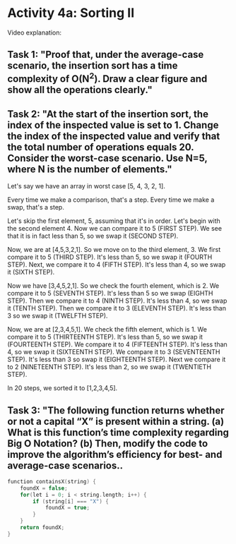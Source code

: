 
# Activity 4a: Sorting II

Video explanation: 

## Task 1: "Proof that, under the average-case scenario, the insertion sort has a time complexity of O(N<sup>2</sup>). Draw a clear figure and show all the operations clearly."


## Task 2: "At the start of the insertion sort, the index of the inspected value is set to 1. Change the index of the inspected value and verify that the total number of operations equals 20. Consider the worst-case scenario. Use N=5, where N is the number of elements."

Let's say we have an array in worst case [5, 4, 3, 2, 1]. 

Every time we make a comparison, that's a step. Every time we make a swap, that's a step.

Let's skip the first element, 5, assuming that it's in order. Let's begin with the second element 4. Now we can compare it to 5 (FIRST STEP). We see that it is in fact less than 5, so we swap it (SECOND STEP).

Now, we are at [4,5,3,2,1]. So we move on to the third element, 3. We first compare it to 5 (THIRD STEP). It's less than 5, so we swap it (FOURTH STEP). Next, we compare it to 4 (FIFTH STEP). It's less than 4, so we swap it (SIXTH STEP).

Now we have [3,4,5,2,1]. So we check the fourth element, which is 2. We compare it to 5 (SEVENTH STEP). It's less than 5 so we swap (EIGHTH STEP). Then we compare it to 4 (NINTH STEP). It's less than 4, so we swap it (TENTH STEP). Then we compare it to 3 (ELEVENTH STEP). It's less than 3 so we swap it (TWELFTH STEP). 

Now, we are at [2,3,4,5,1]. We check the fifth element, which is 1. We compare it to 5 (THIRTEENTH STEP). It's less than 5, so we swap it (FOURTEENTH STEP). We compare it to 4 (FIFTEENTH STEP). It's less than 4, so we swap it (SIXTEENTH STEP). We compare it to 3 (SEVENTEENTH STEP). It's less than 3 so swap it (EIGHTEENTH STEP). Next we compare it to 2 (NINETEENTH STEP). It's less than 2, so we swap it (TWENTIETH STEP).

In 20 steps, we sorted it to [1,2,3,4,5]. 


## Task 3: "The following function returns whether or not a capital “X” is present within a string. (a) What is this function’s time complexity regarding Big O Notation? (b) Then, modify the code to improve the algorithm’s efficiency for best- and average-case scenarios..
```c++
function containsX(string) {
	foundX = false;
	for(let i = 0; i < string.length; i++) { 
		if (string[i] === "X") {
			foundX = true; 
		}
	}
	return foundX; 
}
```
